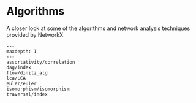 # Algorithms

A closer look at some of the algorithms and network analysis techniques
provided by NetworkX.

```{toctree}
---
maxdepth: 1
---
assortativity/correlation
dag/index
flow/dinitz_alg
lca/LCA
euler/euler
isomorphism/isomorphism
traversal/index
```
